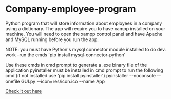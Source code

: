 # Company-employee-program
Python program that will store information about employees in a company using a dictionary. 
The app will require you to have xampp installed on your machine. 
You will need to open the xampp control panel and have Apache and MySQL running before you run the app.  

NOTE: you must have Python's mysql connector module installed to do dev. work
-run the cmds 'pip install mysql-connector-python'

Use these cmds in cmd prompt to generate a .exe binary file of the application
pyinstaller must be installed in cmd prompt to run 
the following cmd (if not installed use 'pip install pyinstaller')
pyinstaller --noconsole --onefile GUI.py --icon=res/icon.ico --name App

[Check it out here](https://brianperel.github.io/project2.html)